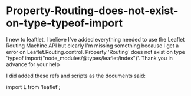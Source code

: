 # Property-Routing-does-not-exist-on-type-typeof-import
I new to leaftlet, I believe I've added everything needed to use the Leaflet Routing Machine API but clearly I'm missing something because I get a error on Leaflet.Routing.control.  Property 'Routing' does not exist on type 'typeof import("node_modules/@types/leaflet/index")'. Thank you in advance for your help


I did added these refs and scripts as the documents said: 

import L from 'leaflet';

<link rel="stylesheet" href="https://unpkg.com/leaflet@1.2.0/dist/leaflet.css" />
<link rel="stylesheet" href="https://unpkg.com/leaflet-routing-machine@latest/dist/leaflet-routing-machine.css" />
<script src="https://unpkg.com/leaflet@1.2.0/dist/leaflet.js"></script>
<script src="https://unpkg.com/leaflet-routing-machine@latest/dist/leaflet-routing-machine.js"></script>
